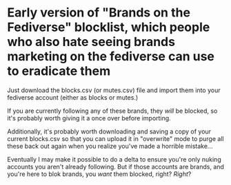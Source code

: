 # Early version of "Brands on the Fediverse" blocklist, which people who also hate seeing brands marketing on the fediverse can use to eradicate them

Just download the blocks.csv (or mutes.csv) file and import them into your fediverse account (either as blocks or mutes.)

If you are currently following any of these brands, they *will* be blocked, so it's probably worth giving it a once over before importing. 

Additionally, it's probably worth downloading and saving a copy of your current blocks.csv so that you can upload it in "overwrite" mode to purge all these back out again when you realize you've made a horrible mistake...

Eventually I may make it possible to do a delta to ensure you're only nuking accounts you aren't already following. But if those accounts are brands, and you're here to blok brands, you *want* them blocked, right? *Right*?
